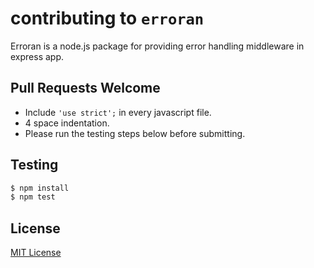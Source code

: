 # contributing to `erroran`

Erroran is a node.js package for providing error handling middleware in express app.

## Pull Requests Welcome

* Include `'use strict';` in every javascript file.
* 4 space indentation.
* Please run the testing steps below before submitting.

## Testing

```bash
$ npm install
$ npm test
```

## License

[MIT License](http://www.opensource.org/licenses/mit-license.php)
